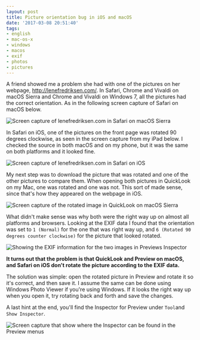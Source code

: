 ```yaml
---
layout: post
title: Picture orientation bug in iOS and macOS
date: '2017-03-08 20:51:40'
tags:
- english
- mac-os-x
- windows
- macos
- exif
- photos
- pictures
---
```


A friend showed me a problem she had with one of the pictures on her webpage, http://lenefredriksen.com/. In Safari, Chrome and Vivaldi on macOS Sierra and Chrome and Vivaldi on Windows 7, all the pictures had the correct orientation. As in the following screen capture of Safari on macOS below.

![Screen capture of lenefredriksen.com in Safari on macOS Sierra](/content/images/2017/03/Safari.png)

In Safari on iOS, one of the pictures on the front page was rotated 90 degrees clockwise, as seen in the screen capture from my iPad below. I checked the source in both macOS and on my phone, but it was the same on both platforms and it looked fine. 

![Screen capture of lenefredriksen.com in Safari on iOS](/content/images/2017/03/iPad.PNG)

My next step was to download the picture that was rotated and one of the other pictures to compare them. When opening both pictures in QuickLook on my Mac, one was rotated and one was not. This sort of made sense, since that's how they appeared on the webpage in iOS.

![Screen capture of the rotated image in QuickLook on macOS Sierra](/content/images/2017/03/MacOS-Sierra-QuickLook.png)

What didn't make sense was why both were the right way up on almost all platforms and browsers. Looking at the EXIF data I found that the orientation was set to `1 (Normal)` for the one that was right way up, and `6 (Rotated 90 degrees counter clockwise)` for the picture that looked rotated.

![Showing the EXIF information for the two images in Previews Inspector](/content/images/2017/03/Orientations.png)

**It turns out that the problem is that QuickLook and Preview on macOS, and Safari on iOS don't rotate the picture according to the EXIF data.**

The solution was simple: open the rotated picture in Preview and rotate it so it's correct, and then save it. I assume the same can be done using Windows Photo Viewer if you're using Windows. If it looks the right way up when you open it, try rotating back and forth and save the changes.

A last hint at the end, you'll find the Inspector for Preview under `Tool`and `Show Inspector`.

![Screen capture that show where the Inspector can be found in the Preview menus](/content/images/2017/03/Preview-Show-Inspector.png)